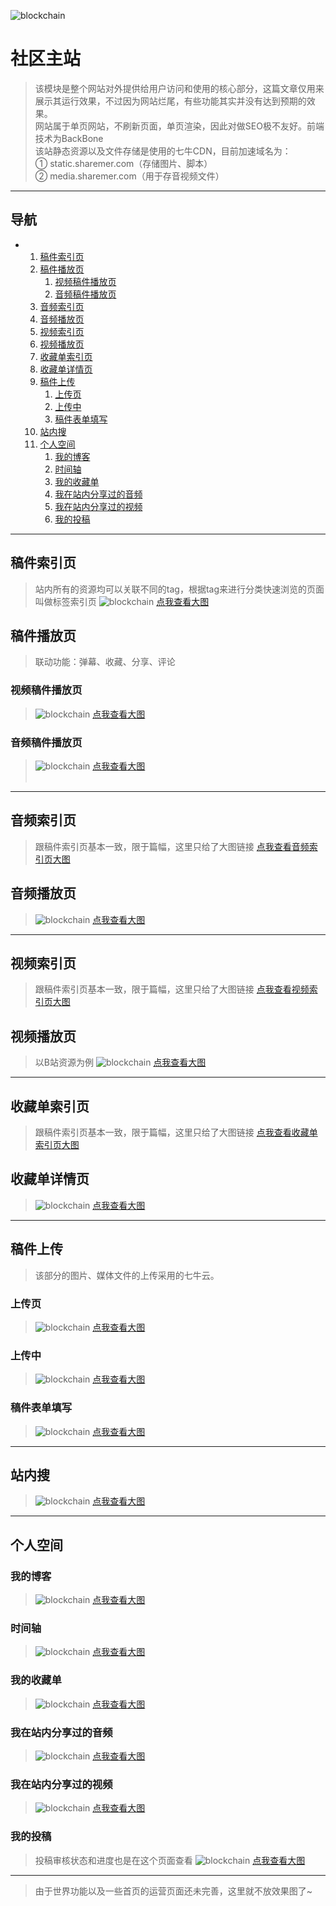 ![blockchain](https://raw.githubusercontent.com/exceting/sharemer/master/business/api/master/src/main/resources/static/image/logo.png "ShareMer")
# 社区主站
>该模块是整个网站对外提供给用户访问和使用的核心部分，这篇文章仅用来展示其运行效果，不过因为网站烂尾，有些功能其实并没有达到预期的效果。<br/>
>网站属于单页网站，不刷新页面，单页渲染，因此对做SEO极不友好。前端技术为BackBone<br/>
>该站静态资源以及文件存储是使用的七牛CDN，目前加速域名为：<br/>
>① static.sharemer.com（存储图片、脚本）<br/>
>② media.sharemer.com（用于存音视频文件）

------

## 导航

<div class="toc">
<ul>
    <li>
        <ol>
            <li>
                <a href="#稿件索引页">稿件索引页</a>
            </li>
            <li>
                <a href="#稿件播放页">稿件播放页</a>
                <ol>
                    <li><a href="#视频稿件播放页">视频稿件播放页</a></li>
                    <li><a href="#音频稿件播放页">音频稿件播放页</a></li>
                </ol>
            </li>
            <li>
              <a href="#音频索引页">音频索引页</a>
            </li>
            <li>
              <a href="#音频播放页">音频播放页</a>
            </li>
            <li>
              <a href="#视频索引页">视频索引页</a>
            </li>
            <li>
              <a href="#视频播放页">视频播放页</a>
            </li>
            <li>
              <a href="#收藏单索引页">收藏单索引页</a>
            </li>
            <li>
              <a href="#收藏单详情页">收藏单详情页</a>
            </li>
            <li>
                <a href="#稿件上传">稿件上传</a>
                <ol>
                    <li><a href="#上传页">上传页</a></li>
                    <li><a href="#上传中">上传中</a></li>
                    <li><a href="#稿件表单填写">稿件表单填写</a></li>
                </ol>
            </li>
            <li>
                <a href="#站内搜">站内搜</a>
            </li>
            <li>
                <a href="#个人空间">个人空间</a>
                <ol>
                    <li><a href="#我的博客">我的博客</a></li>
                    <li><a href="#时间轴">时间轴</a></li>
                    <li><a href="#我的收藏单">我的收藏单</a></li>
                    <li><a href="#我在站内分享过的音频">我在站内分享过的音频</a></li>
                    <li><a href="#我在站内分享过的视频">我在站内分享过的视频</a></li>
                    <li><a href="#我的投稿">我的投稿</a></li>
                </ol>
            </li>
        </ol>
    </li>
</ul>
</div>

------

## 稿件索引页
>站内所有的资源均可以关联不同的tag，根据tag来进行分类快速浏览的页面叫做标签索引页
![blockchain](https://raw.githubusercontent.com/exceting/sharemer/master/readme/archive_tag.png "稿件索引页")
<a href="https://raw.githubusercontent.com/exceting/sharemer/master/readme/archive_tag.png" target="_blank">点我查看大图</a>

## 稿件播放页
>联动功能：弹幕、收藏、分享、评论
### 视频稿件播放页
>![blockchain](https://raw.githubusercontent.com/exceting/sharemer/master/readme/archive_play.png "稿件播放页")
<a href="https://raw.githubusercontent.com/exceting/sharemer/master/readme/archive_play.png" target="_blank">点我查看大图</a>
### 音频稿件播放页
>![blockchain](https://raw.githubusercontent.com/exceting/sharemer/master/readme/archive_music_play.png "音频稿件播放页")
<a href="https://raw.githubusercontent.com/exceting/sharemer/master/readme/archive_music_play.png" target="_blank">点我查看大图</a>
<br/><br/>

------

## 音频索引页
>跟稿件索引页基本一致，限于篇幅，这里只给了大图链接
<a href="https://raw.githubusercontent.com/exceting/sharemer/master/readme/music_tag.png" target="_blank">点我查看音频索引页大图</a>
## 音频播放页
>![blockchain](https://raw.githubusercontent.com/exceting/sharemer/master/readme/music_play.png "音频播放页")
<a href="https://raw.githubusercontent.com/exceting/sharemer/master/readme/music_play.png" target="_blank">点我查看大图</a>

------

## 视频索引页
>跟稿件索引页基本一致，限于篇幅，这里只给了大图链接
<a href="https://raw.githubusercontent.com/exceting/sharemer/master/readme/video_tag.png" target="_blank">点我查看视频索引页大图</a>
## 视频播放页
>以B站资源为例
![blockchain](https://raw.githubusercontent.com/exceting/sharemer/master/readme/video_play.png "视频播放页")
<a href="https://raw.githubusercontent.com/exceting/sharemer/master/readme/video_play.png" target="_blank">点我查看大图</a>

------

## 收藏单索引页
>跟稿件索引页基本一致，限于篇幅，这里只给了大图链接
<a href="https://raw.githubusercontent.com/exceting/sharemer/master/readme/favlist_tag.png" target="_blank">点我查看收藏单索引页大图</a>
## 收藏单详情页
>![blockchain](https://raw.githubusercontent.com/exceting/sharemer/master/readme/favlist_info.png "收藏单详情页")
<a href="https://raw.githubusercontent.com/exceting/sharemer/master/readme/favlist_info.png" target="_blank">点我查看大图</a>

------

## 稿件上传
>该部分的图片、媒体文件的上传采用的七牛云。
### 上传页
>![blockchain](https://raw.githubusercontent.com/exceting/sharemer/master/readme/upload.jpg "上传页")
<a href="https://raw.githubusercontent.com/exceting/sharemer/master/readme/upload.jpg" target="_blank">点我查看大图</a>
### 上传中
>![blockchain](https://raw.githubusercontent.com/exceting/sharemer/master/readme/uploading.jpg "上传中")
<a href="https://raw.githubusercontent.com/exceting/sharemer/master/readme/uploading.jpg" target="_blank">点我查看大图</a>
### 稿件表单填写
>![blockchain](https://raw.githubusercontent.com/exceting/sharemer/master/readme/upload_form.png "稿件表单")
<a href="https://raw.githubusercontent.com/exceting/sharemer/master/readme/upload_form.png" target="_blank">点我查看大图</a>

------

## 站内搜
>![blockchain](https://raw.githubusercontent.com/exceting/sharemer/master/readme/search.png "站内搜")
<a href="https://raw.githubusercontent.com/exceting/sharemer/master/readme/search.png" target="_blank">点我查看大图</a>

------

## 个人空间
### 我的博客
>![blockchain](https://raw.githubusercontent.com/exceting/sharemer/master/readme/blog_blog.png "我的博客")
<a href="https://raw.githubusercontent.com/exceting/sharemer/master/readme/blog_blog.png" target="_blank">点我查看大图</a>
### 时间轴
>![blockchain](https://raw.githubusercontent.com/exceting/sharemer/master/readme/blog_timeline.png "时间轴")
<a href="https://raw.githubusercontent.com/exceting/sharemer/master/readme/blog_timeline.png" target="_blank">点我查看大图</a>
### 我的收藏单
>![blockchain](https://raw.githubusercontent.com/exceting/sharemer/master/readme/blog_my_fav.png "我的收藏单")
<a href="https://raw.githubusercontent.com/exceting/sharemer/master/readme/blog_my_fav.png" target="_blank">点我查看大图</a>
### 我在站内分享过的音频
>![blockchain](https://raw.githubusercontent.com/exceting/sharemer/master/readme/blog_my_music.png "我在站内分享过的音频")
<a href="https://raw.githubusercontent.com/exceting/sharemer/master/readme/blog_my_music.png" target="_blank">点我查看大图</a>
### 我在站内分享过的视频
>![blockchain](https://raw.githubusercontent.com/exceting/sharemer/master/readme/blog_my_video.png "我在站内分享过的视频")
<a href="https://raw.githubusercontent.com/exceting/sharemer/master/readme/blog_my_video.png" target="_blank">点我查看大图</a>
### 我的投稿
>投稿审核状态和进度也是在这个页面查看
![blockchain](https://raw.githubusercontent.com/exceting/sharemer/master/readme/blog_my_archive.png "我的投稿")
<a href="https://raw.githubusercontent.com/exceting/sharemer/master/readme/blog_my_archive.png" target="_blank">点我查看大图</a>

------

>由于世界功能以及一些首页的运营页面还未完善，这里就不放效果图了~
